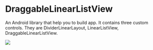 DraggableLinearListView
=======================
An Android library that help you to build app.
It contains three custom controls.
They are DividerLinearLayout, LinearListView, DraggableLinearListView.

<img src="https://github.com/ls1110924/DraggableLinearListView/blob/master/Extra/1.gif"/>
